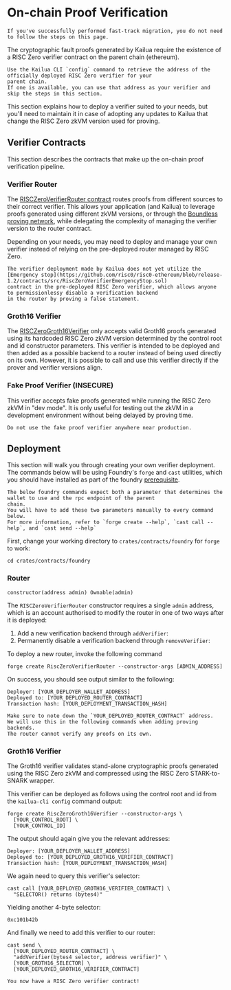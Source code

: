 # On-chain Proof Verification

```admonish note
If you've successfully performed fast-track migration, you do not need to follow the steps on this page.
```

The cryptographic fault proofs generated by Kailua require the existence of a RISC Zero verifier contract on the parent
chain (ethereum).

```admonish tip
Use the Kailua CLI `config` command to retrieve the address of the officially deployed RISC Zero verifier for your
parent chain.
If one is available, you can use that address as your verifier and skip the steps in this section.
```

This section explains how to deploy a verifier suited to your needs, but you'll need to maintain it in case
of adopting any updates to Kailua that change the RISC Zero zkVM version used for proving.

## Verifier Contracts
This section describes the contracts that make up the on-chain proof verification pipeline.

### Verifier Router
The [RISCZeroVerifierRouter contract](https://dev.risczero.com/api/blockchain-integration/contracts/verifier#verifier-router)
routes proofs from different sources to their correct verifier.
This allows your application (and Kailua) to leverage proofs generated using different zkVM versions, or through
the [Boundless proving network](https://docs.beboundless.xyz/), while delegating the complexity of managing the
verifier version to the router contract.

Depending on your needs, you may need to deploy and manage your own verifier instead of relying on the pre-deployed
router managed by RISC Zero.

```admonish warning
The verifier deployment made by Kailua does not yet utilize the [Emergency stop](https://github.com/risc0/risc0-ethereum/blob/release-1.2/contracts/src/RiscZeroVerifierEmergencyStop.sol)
contract in the pre-deployed RISC Zero verifier, which allows anyone to permissionlessy disable a verification backend
in the router by proving a false statement.
```

### Groth16 Verifier
The [RISCZeroGroth16Verifier](https://github.com/risc0/risc0-ethereum/blob/release-1.2/contracts/src/groth16/RiscZeroGroth16Verifier.sol)
only accepts valid Groth16 proofs generated using its hardcoded RISC Zero zkVM version determined by the control root
and id constructor parameters.
This verifier is intended to be deployed and then added as a possible backend to a router instead of being used directly on its own.
However, it is possible to call and use this verifier directly if the prover and verifier versions align.

### Fake Proof Verifier (INSECURE)
This verifier accepts fake proofs generated while running the RISC Zero zkVM in "dev mode".
It is only useful for testing out the zkVM in a development environment without being delayed by proving time.
```admonish danger
Do not use the fake proof verifier anywhere near production.
```

## Deployment

This section will walk you through creating your own verifier deployment.
The commands below will be using Foundry's `forge` and `cast` utilities, which you should have installed as part of the
foundry [prerequisite](quickstart.md#prerequisites).

```admonish note
The below foundry commands expect both a parameter that determines the wallet to use and the rpc endpoint of the parent
chain.
You will have to add these two parameters manually to every command below.
For more information, refer to `forge create --help`, `cast call --help`, and `cast send --help`
```

First, change your working directory to `crates/contracts/foundry` for `forge` to work:
```shell
cd crates/contracts/foundry
```

### Router

```solidity
constructor(address admin) Ownable(admin)
```

The `RISCZeroVerifierRouter` constructor requires a single `admin` address, which is an account authorised to modify 
the router in one of two ways after it is deployed:
1. Add a new verification backend through `addVerifier`:
2. Permanently disable a verification backend through `removeVerifier`:

To deploy a new router, invoke the following command
```shell
forge create RiscZeroVerifierRouter --constructor-args [ADMIN_ADDRESS]
```

On success, you should see output similar to the following:
```
Deployer: [YOUR_DEPLOYER_WALLET_ADDRESS]
Deployed to: [YOUR_DEPLOYED_ROUTER_CONTRACT]
Transaction hash: [YOUR_DEPLOYMENT_TRANSACTION_HASH]
```

```admonish success
Make sure to note down the `YOUR_DEPLOYED_ROUTER_CONTRACT` address.
We will use this in the following commands when adding proving backends.
The router cannot verify any proofs on its own.
```

### Groth16 Verifier

The Groth16 verifier validates stand-alone cryptographic proofs generated using the RISC Zero zkVM and compressed using
the RISC Zero STARK-to-SNARK wrapper.

This verifier can be deployed as follows using the control root and id from the `kailua-cli config` command output:
```shell
forge create RiscZeroGroth16Verifier --constructor-args \ 
  [YOUR_CONTROL_ROOT] \
  [YOUR_CONTROL_ID]
```
The output should again give you the relevant addresses:
```
Deployer: [YOUR_DEPLOYER_WALLET_ADDRESS]
Deployed to: [YOUR_DEPLOYED_GROTH16_VERIFIER_CONTRACT]
Transaction hash: [YOUR_DEPLOYMENT_TRANSACTION_HASH]
```

We again need to query this verifier's selector:
```shell
cast call [YOUR_DEPLOYED_GROTH16_VERIFIER_CONTRACT] \
  "SELECTOR() returns (bytes4)"
```
Yielding another 4-byte selector:
```
0xc101b42b
```

And finally we need to add this verifier to our router:
```shell
cast send \
  [YOUR_DEPLOYED_ROUTER_CONTRACT] \
  "addVerifier(bytes4 selector, address verifier)" \
  [YOUR_GROTH16_SELECTOR] \
  [YOUR_DEPLOYED_GROTH16_VERIFIER_CONTRACT]
```

```admonish success
You now have a RISC Zero verifier contract!
```
